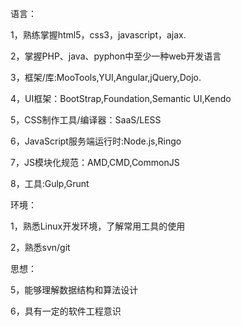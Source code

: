 语言：

1，熟练掌握html5，css3，javascript，ajax.

2，掌握PHP、java、pyphon中至少一种web开发语言

3，框架/库:MooTools,YUI,Angular,jQuery,Dojo.

4，UI框架：BootStrap,Foundation,Semantic UI,Kendo

5，CSS制作工具/编译器：SaaS/LESS

6，JavaScript服务端运行时:Node.js,Ringo

7，JS模块化规范：AMD,CMD,CommonJS

8，工具:Gulp,Grunt

环境：

1，熟悉Linux开发环境，了解常用工具的使用

2，熟悉svn/git

思想：

5，能够理解数据结构和算法设计

6，具有一定的软件工程意识
